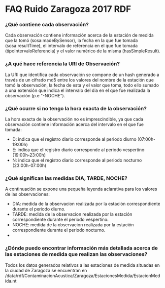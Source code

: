 # FAQ Ruido Zaragoza 2017 RDF

### ¿Qué contiene cada observación?
Cada observación contiene información acerca de la estación de medida que la tomó (sosa:madeBySensor), la fecha en la que fue tomada (sosa:resultTime), el intervalo de referencia en el que fue tomada (tipoIntervaloReferencia) y el valor numérico de la misma (hasSimpleResult).

### ¿A qué hace referencia la URI de Observación?
La URI que identifica cada observación se compone de un hash generado a través de un cifrado md5 entre los valores del nombre de la estación que tomó la observación, la fecha de esta y el valor que toma, todo ello sumado a una extensión que indica el intervalo del dia en el que fue realizada la observación (p.e "-NOCHE").

### ¿Qué ocurre si no tengo la hora exacta de la observación?
La hora exacta de la observación no es imprescindible, ya que cada observación contiene información acerca del intervalo en el que fue tomada:
- D: indica que el registro diario corresponde al periodo diurno (07:00h-19:00h)
- E: indica que el registro diario corresponde al periodo vespertino (19:00h-23:00h)
- N: indica que el registro diario corresponde al periodo nocturno (23:00h-07:00h)

### ¿Qué significan las medidas DIA, TARDE, NOCHE?
A continuación se expone una pequeña leyenda aclarativa para los valores de las observaciones:
- DIA: medida de la observacion realizada por la estación correspondiente durante el periodo diurno.
- TARDE: medida de la observacion realizada por la estación correspondiente durante el periodo vespertino.
- NOCHE: medida de la observacion realizada por la estación correspondiente durante el periodo nocturno.
- 
### ¿Dónde puedo encontrar información más detallada acerca de las estaciones de medida que realizan las observaciones?
Todos los datos generados relativos a las estaciones de medida situadas en la ciudad de Zaragoza se encuentran en /data/rdf/ContaminacionAcustica/Zaragoza/EstacionesMedida/EstacionMedida.nt
